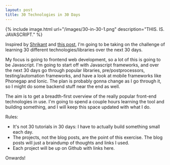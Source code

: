 ```yaml
---
layout: post
title: 30 Technologies in 30 Days
---
```


{% include 	image.html url="/images/30-in-30-1.png" description="THIS. IS. JAVASCRIPT." %}

Inspired by [Shrikant](https://twitter.com/shrikantpatnaik) and [this post](https://www.openshift.com/blogs/learning-30-technologies-in-30-days-a-developer-challenge), I'm going to be taking on the challenge of learning 30 different technologies/libraries over the next 30 days.

My focus is going to frontend web development, so a lot of this is going to be Javascript. I'm going to start off with Javascript frameworks, and over the next 30 days go through popular libraries, pre/postprocessors, testing/automation frameworks, and have a look at mobile frameworks like Phonegap and Ionic. The plan is probably gonna change as I go through it, so I might do some backend stuff near the end as well.

The aim is to get a breadth-first overview of the really popular front-end technologies in use. I'm going to spend a couple hours learning the tool and building something, and I will keep this space updated with what I do.

Rules:

- It's not 30 tutorials in 30 days: I have to actually build something small each day. 
- The projects, not the blog posts, are the point of this exercise. The blog posts will just a braindump of thoughts and links I used.
- Each project will be up on Github with links here.

Onwards!
